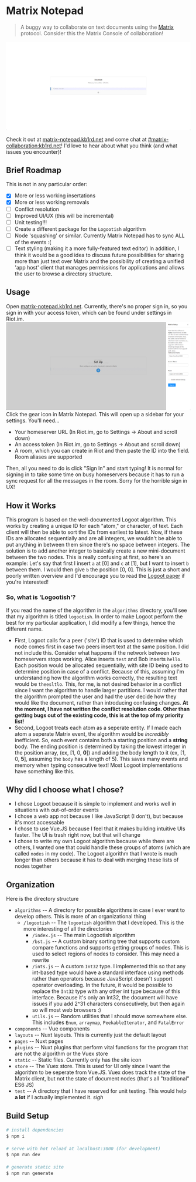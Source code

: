 # Matrix Notepad
> A buggy way to collaborate on text documents using the [Matrix](https://matrix.org) protocol. Consider this the Matrix Console of collaboration!

![Screenshot](static/doc.png)

Check it out at [matrix-notepad.kb1rd.net](https://matrix-notepad.kb1rd.net/) and come chat at [#matrix-collaboration:kb1rd.net](https://matrix.to/#/!lJKzxfcqmWpRzHxAsh:kb1rd.net?via=matrix.org)! I'd love to hear about what you think (and what issues you encounter)!

## Brief Roadmap
This is not in any particular order:
* [x] More or less working insertations
* [x] More or less working removals
* [ ] Conflict resolution
* [ ] Improved UI/UX (this will be incremental)
* [ ] Unit testing!!!
* [ ] Create a different package for the `Logootish` algorithm
* [ ] Node 'squashing' or similar. Currently Matrix Notepad has to sync ALL of the events :(
* [ ] Text styling (making it a more fully-featured text editor)
In addition, I think it would be a good idea to discuss future possibilities for sharing more than just text over Matrix and the possibility of creating a unified 'app host' client that manages permissions for applications and allows the user to browse a directory structure.

## Usage
Open [matrix-notepad.kb1rd.net](https://matrix-notepad.kb1rd.net/). Currently, there's no proper sign in, so you sign in with your access token, which can be found under settings in Riot.im.
![Setup](static/setup.png)
Click the gear icon in Matrix Notepad. This will open up a sidebar for your settings. You'll need...
* Your homeserver URL (In Riot.im, go to Settings -> About and scroll down)
* An access token (In Riot.im, go to Settings -> About and scroll down)
* A room, which you can create in Riot and then paste the ID into the field. Room aliases are supported

Then, all you need to do is click "Sign In" and start typing! It is normal for signing in to take some time on busy homeservers because it has to run a sync request for all the messages in the room. Sorry for the horrible sign in UX!

## How it Works
This program is based on the well-documented Logoot algorithm. This works by creating a unique ID for each "atom," or character, of text. Each client will then be able to sort the IDs from earliest to latest. Now, if these IDs are allocated sequentially and are all integers, we wouldn't be able to put anything in between them since there's no space between integers. The solution is to add another integer to basically create a new mini-document between the two nodes. This is really confusing at first, so here's an example: Let's say that first I insert `a` at [0] and `c` at [1], but I want to insert `b` between them. I would then give `b` the position [0, 0]. This is just a short and poorly written overview and I'd encourage you to read the [Logoot paper](https://hal.archives-ouvertes.fr/inria-00432368/document) if you're interested!
### So, what is 'Logootish'?
If you read the name of the algorithm in the `algorithms` directory, you'll see that my algorithm is titled `logootish`. In order to make Logoot perform the best for my particular application, I did modify a few things, hence the different name.
* First, Logoot calls for a peer ('site') ID that is used to determine which node comes first in case two peers insert text at the same position. I did not include this. Consider what happens if the network between two homeservers stops working. Alice inserts `test` and Bob inserts `hello`. Each position would be allocated sequentially, with site ID being used to determine position in case of a conflict. Because of this, assuming I'm understanding how the algorithm works correctly, the resulting text would be `theesltlo`. This, for me, is not desired behavior in a conflict since I want the algorithm to handle larger partitions. I would rather that the algorithm prompted the user and had the user decide how they would like the document, rather than introducing confusing changes. **At the moment, I have not written the conflict resolution code. Other than getting bugs out of the existing code, this is at the top of my priority list!**
* Second, Logoot treats each atom as a seperate entity. If I made each atom a seperate Matrix event, the algorithm would be *incredibly* inefficient. So, each event contains both a starting position and a **string** body. The ending position is determined by taking the lowest integer in the position array, (ex, [1, 0, **0**]) and adding the body length to it (ex, [1, 0, **5**], assuming the `body` has a length of 5). This saves many events and memory when typing consecutive text! Most Logoot implementations have something like this.
## Why did I choose what I chose?
* I chose Logoot because it is simple to implement and works well in situations with out-of-order events
* I chose a web app not because I like JavaScript (I don't), but because it's most accessable
* I chose to use Vue.JS because I feel that it makes building intuitive UIs faster. The UI is trash right now, but that will change
* I chose to write my own Logoot algorithm because while there are others, I wanted one that could handle these groups of atoms (which are called `nodes` in my code). The Logoot algorithm that I wrote is much longer than others because it has to deal with merging these lists of nodes together

## Organization
Here is the directory structure
* `algorithms` -- A directory for possible algorithms in case I ever want to develop others. This is more of an organizational thing
  * `/logootish` -- The `logootish` algorithm that I developed. This is the more interesting of all the directories
    * `/index.js` -- The main Logootish algorithm
    * `/bst.js` -- A custom binary sorting tree that supports custom compare functions and supports getting groups of nodes. This is used to select regions of nodes to consider. This may need a rewrite
    * `/ints.js` -- A custom `Int32` type. I implemented this so that any int-based type would have a standard interface using methods rather than operators because JavaScript doesn't support operator overloading. In the future, it would be possible to replace the `Int32` type with any other int type because of this interface. Because it's only an Int32, the document will have issues if you add 2^31 characters consecutively, but then again so will most web browsers :)
    * `utils.js` -- Random utilities that I should move somewhere else. This includes `Enum`, `arraymap`, `PeekableIterator`, and `FatalError`
* `components` -- Vue components
* `layouts` -- Nuxt layouts. This is currently just the default layout
* `pages` -- Nuxt pages
* `plugins` -- Nuxt plugins that perform vital functions for the program that are not the algorithm or the Vuex store
* `static` -- Static files. Currently only has the site icon
* `store` -- The Vuex store. This is used for UI only since I want the algorithm to be seperate from Vue.JS. Vuex does track the state of the Matrix client, but not the state of document nodes (that's all "traditional" ES6 JS)
* `test` -- A directory that I have reserved for unit testing. This would help **a lot** if I actually implemented it. *sigh*

## Build Setup

``` bash
# install dependencies
$ npm i

# serve with hot reload at localhost:3000 (for development)
$ npm run dev

# generate static site
$ npm run generate
```
